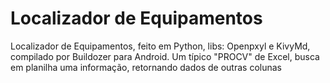 # Localizador de Equipamentos
 Localizador de Equipamentos, feito em Python, libs: Openpxyl e KivyMd, compilado por Buildozer para Android. Um típico "PROCV" de Excel, busca em planilha uma informação, retornando dados de outras colunas
